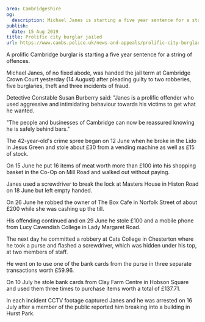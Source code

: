 ```yaml
area: Cambridgeshire
og:
  description: Michael Janes is starting a five year sentence for a string of offences.
publish:
  date: 15 Aug 2019
title: Prolific city burglar jailed
url: https://www.cambs.police.uk/news-and-appeals/prolific-city-burglar-jailed
```

A prolific Cambridge burglar is starting a five year sentence for a string of offences.

Michael Janes, of no fixed abode, was handed the jail term at Cambridge Crown Court yesterday (14 August) after pleading guilty to two robberies, five burglaries, theft and three incidents of fraud.

Detective Constable Susan Burberry said: "Janes is a prolific offender who used aggressive and intimidating behaviour towards his victims to get what he wanted.

"The people and businesses of Cambridge can now be reassured knowing he is safely behind bars."

The 42-year-old's crime spree began on 12 June when he broke in the Lido in Jesus Green and stole about £30 from a vending machine as well as £15 of stock.

On 15 June he put 16 items of meat worth more than £100 into his shopping basket in the Co-Op on Mill Road and walked out without paying.

Janes used a screwdriver to break the lock at Masters House in Histon Road on 18 June but left empty handed.

On 26 June he robbed the owner of The Box Cafe in Norfolk Street of about £200 while she was cashing up the till.

His offending continued and on 29 June he stole £100 and a mobile phone from Lucy Cavendish College in Lady Margaret Road.

The next day he committed a robbery at Cats College in Chesterton where he took a purse and flashed a screwdriver, which was hidden under his top, at two members of staff.

He went on to use one of the bank cards from the purse in three separate transactions worth £59.96.

On 10 July he stole bank cards from Clay Farm Centre in Hobson Square and used them three times to purchase items worth a total of £137.71.

In each incident CCTV footage captured Janes and he was arrested on 16 July after a member of the public reported him breaking into a building in Hurst Park.
